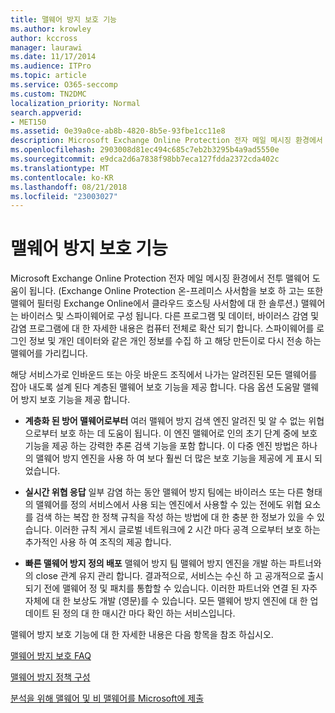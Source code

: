 ```yaml
---
title: 맬웨어 방지 보호 기능
ms.author: krowley
author: kccross
manager: laurawi
ms.date: 11/17/2014
ms.audience: ITPro
ms.topic: article
ms.service: O365-seccomp
ms.custom: TN2DMC
localization_priority: Normal
search.appverid:
- MET150
ms.assetid: 0e39a0ce-ab8b-4820-8b5e-93fbe1cc11e8
description: Microsoft Exchange Online Protection 전자 메일 메시징 환경에서 전투 맬웨어 도움이 됩니다. 맬웨어는 바이러스 및 스파이웨어로 구성 됩니다. 다른 프로그램 및 데이터, 바이러스 감염 및 감염 프로그램에 대 한 자세한 내용은 컴퓨터 전체로 확산 되기 합니다. 스파이웨어를 로그인 정보 및 개인 데이터와 같은 개인 정보를 수집 하 고 해당 만든이로 다시 전송 하는 맬웨어를 가리킵니다.
ms.openlocfilehash: 2903008d81ec494c685c7eb2b3295b4a9ad5550e
ms.sourcegitcommit: e9dca2d6a7838f98bb7eca127fdda2372cda402c
ms.translationtype: MT
ms.contentlocale: ko-KR
ms.lasthandoff: 08/21/2018
ms.locfileid: "23003027"
---
```

# <a name="anti-malware-protection"></a>맬웨어 방지 보호 기능

Microsoft Exchange Online Protection 전자 메일 메시징 환경에서 전투 맬웨어 도움이 됩니다. (Exchange Online Protection 온-프레미스 사서함을 보호 하 고는 또한 맬웨어 필터링 Exchange Online에서 클라우드 호스팅 사서함에 대 한 솔루션.) 맬웨어는 바이러스 및 스파이웨어로 구성 됩니다. 다른 프로그램 및 데이터, 바이러스 감염 및 감염 프로그램에 대 한 자세한 내용은 컴퓨터 전체로 확산 되기 합니다. 스파이웨어를 로그인 정보 및 개인 데이터와 같은 개인 정보를 수집 하 고 해당 만든이로 다시 전송 하는 맬웨어를 가리킵니다. 
  
해당 서비스가로 인바운드 또는 아웃 바운드 조직에서 나가는 알려진된 모든 맬웨어를 잡아 내도록 설계 된다 계층된 맬웨어 보호 기능을 제공 합니다. 다음 옵션 도움말 맬웨어 방지 보호 기능을 제공 합니다.
  
- **계층화 된 방어 맬웨어로부터** 여러 맬웨어 방지 검색 엔진 알려진 및 알 수 없는 위협 으로부터 보호 하는 데 도움이 됩니다. 이 엔진 맬웨어로 인의 초기 단계 중에 보호 기능을 제공 하는 강력한 추론 검색 기능을 포함 합니다. 이 다중 엔진 방법은 하나의 맬웨어 방지 엔진을 사용 하 여 보다 훨씬 더 많은 보호 기능을 제공에 게 표시 되었습니다. 
    
- **실시간 위협 응답** 일부 감염 하는 동안 맬웨어 방지 팀에는 바이러스 또는 다른 형태의 맬웨어를 정의 서비스에서 사용 되는 엔진에서 사용할 수 있는 전에도 위협 요소를 검색 하는 복잡 한 정책 규칙을 작성 하는 방법에 대 한 충분 한 정보가 있을 수 있습니다. 이러한 규칙 게시 글로벌 네트워크에 2 시간 마다 공격 으로부터 보호 하는 추가적인 사용 하 여 조직의 제공 합니다. 
    
- **빠른 맬웨어 방지 정의 배포** 맬웨어 방지 팀 맬웨어 방지 엔진을 개발 하는 파트너와의 close 관계 유지 관리 합니다. 결과적으로, 서비스는 수신 하 고 공개적으로 출시 되기 전에 맬웨어 정 및 패치를 통합할 수 있습니다. 이러한 파트너와 연결 된 자주 자체에 대 한 보상도 개발 (영문)를 수 있습니다. 모든 맬웨어 방지 엔진에 대 한 업데이트 된 정의 대 한 매시간 마다 확인 하는 서비스입니다. 
    
맬웨어 방지 보호 기능에 대 한 자세한 내용은 다음 항목을 참조 하십시오. 
  
[맬웨어 방지 보호 FAQ](anti-malware-protection-faq-eop.md)
  
[맬웨어 방지 정책 구성](configure-anti-malware-policies.md)
  
[분석을 위해 맬웨어 및 비 맬웨어를 Microsoft에 제출](submitting-malware-and-non-malware-to-microsoft-for-analysis.md)
  

